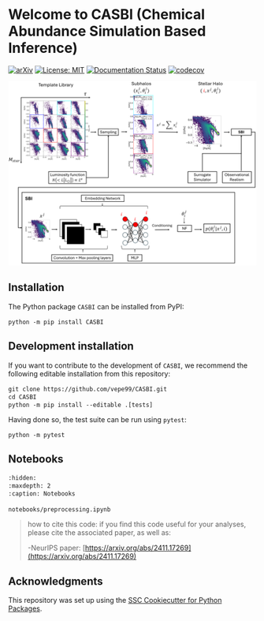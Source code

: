 # Welcome to CASBI (Chemical Abundance Simulation Based Inference)

 [![arXiv](https://img.shields.io/badge/arXiv-2107.07405-b31b1b.svg)](https://arxiv.org/abs/2411.17269)
[![License: MIT](https://img.shields.io/badge/License-MIT-yellow.svg)](https://opensource.org/licenses/MIT)
[![Documentation Status](https://readthedocs.org/projects/casbi/badge/?version=latest)](https://casbi.readthedocs.io/en/latest/?badge=latest)
[![codecov](https://codecov.io/gh/vepe99/CASBI/branch/main/graph/badge.svg)](https://codecov.io/gh/vepe99/CASBI)

![CASBI Complete](./notebooks/CASBI_complete.png)



## Installation

The Python package `CASBI` can be installed from PyPI:

```
python -m pip install CASBI
```

## Development installation

If you want to contribute to the development of `CASBI`, we recommend
the following editable installation from this repository:

```
git clone https://github.com/vepe99/CASBI.git
cd CASBI
python -m pip install --editable .[tests]
```

Having done so, the test suite can be run using `pytest`:

```
python -m pytest
```

## Notebooks

```{toctree}
:hidden:
:maxdepth: 2
:caption: Notebooks

notebooks/preprocessing.ipynb
```

>how to cite this code:
>if you find this code useful for your analyses, please cite the associated paper, as well as:
>
>-NeurIPS paper: [https://arxiv.org/abs/2411.17269](https://arxiv.org/abs/2411.17269)

## Acknowledgments

This repository was set up using the [SSC Cookiecutter for Python Packages](https://github.com/ssciwr/cookiecutter-python-package).

